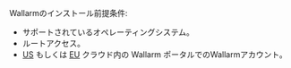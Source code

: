 Wallarmのインストール前提条件:

* サポートされているオペレーティングシステム。
* ルートアクセス。
* [US](https://us1.my.wallarm.com) もしくは [EU](https://my.wallarm.com) クラウド内の Wallarm ポータルでのWallarmアカウント。